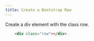 ```yaml
---
title: Create a Bootstrap Row
---
```

Create a div element with the class row.
```html
    <div class="row"></div>
```